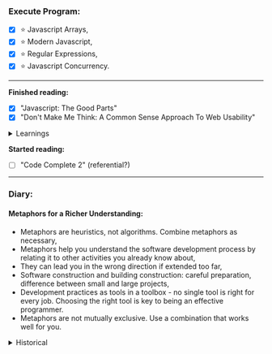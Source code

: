 ### Execute Program:

- [x] :star: Javascript Arrays,
- [x] :star: Modern Javascript,
- [x] :star: Regular Expressions,
- [x] :star: Javascript Concurrency.

---

**Finished reading:**

- [x] "Javascript: The Good Parts"
- [x] "Don't Make Me Think: A Common Sense Approach To Web Usability"

<details>
<summary>Learnings</summary><br>
  
  From _**"Javascript: The Good Parts"**_
  
- Always use scope,
- (Cascades, Memoization, Global Abatement),
- Retrieval can be done with either dot notation, or with square brackets,
- A function always returns a value or if unspecified, it returns undefined,
- Javascript only has array-like objects which are slower than 'real' arrays,
- Inner functions have access to the actual parameters of the outer functions (not copies),
- Or `||` operand can be used to fill in default values for nonexistent data to prevent an undefined error,
- Do not use `for in` as it does not iterate through the properties in order and sometimes pulls in from further up the prototype chain.
---
From _**"Don't Make Me Think"**_

- People make decisions through satisficing,

- People don't read web pages (they scan them),

- Pages should be self-evident. Don't make me think, don't waste my time,

- "Satisfice" (a blend of "**Satis**fy" and "Suff**ice**") is the idea of choosing the first reasonable option instead of the best possible option.

---

</details>

**Started reading:**

- [ ] "Code Complete 2" (referential?)
---
### Diary:

#### Metaphors for a Richer Understanding:

- Metaphors are heuristics, not algorithms. Combine metaphors as necessary,
- Metaphors help you understand the software development process by relating it to other activities you already know about,
- They can lead you in the wrong direction if extended too far,
- Software construction and building construction: careful preparation, difference between small and large projects,
- Development practices as tools in a toolbox - no single tool is right for every job. Choosing the right tool is key to being an effective programmer.
- Metaphors are not mutually exclusive. Use a combination that works well for you.

<details>
<summary>Historical</summary>

#### Javascript Iterables

<details>
  <summary> Class approach </summary>
  
```js
class NumberIterator {
  constructor() {
    this.value = 0;
  }
  
  next() {
    if (this.value < 3) {
      const value = this.value;
      this.value += 1;
      return {value, done: false};
    } else {
      return {value: undefined, done: true};
    }
  }
}

class NumbersBelowThree {
[Symbol.iterator]() {
return new NumberIterator();
}
}

const numbers = [];
for (const n of new NumbersBelowThree()) {
numbers.push(n);
}
numbers;

````

</details>
<details>
  <summary>Object approach</summary>

```js
const numbersBelowThree = {
  [Symbol.iterator]: () => makeIterator()
};

function makeIterator() {
  let currentValue = 0;

  return {
    next() {
      const value = currentValue;
      currentValue += 1;

      if (value < 3) {
        return {value, done: false};
      } else {
        return {value: undefined, done: true};
      }
    }
  };
}

const numbers = [];
for (const n of numbersBelowThree) {
  numbers.push(n);
}
numbers;
````

</details>

---

In some regex systems, `/.{,5}/` means "at most five characters". That's not true in JS which interprets it as a literal string.

```js
/^.{,5}$/.test(".{,5}"); // true
```

---

Found out that there are two functions to check if something is NaN.<br>

```js
Number.isNan(x); // good
isNan(x); // bad
```

---

Learned shorthand destructuring and .bind method

```js
const user = { name: "Amir" };
const userName = () => {
	return this.name;
};
userName.bind(user);
userNameBound(); //'Amir'
```

---

Wild idea: Separate javascript file for appending classes to avoid html clutter.

Destructuring can be written as either (for nested objects)

```js
const name = user.cat.name;
```

or

```js
const {
	cat: { name },
} = user;
```

---

**Sets**:

A set's size reflects the number of unique values that it holds. Duplicates passed to the constructor or added with .add don't contribute to the size.
An array's method `.includes` slows down as an array gets longer, a set's method `.has` mostly fixes this problem.

```js
const names = new Set(["Amir", "Betty", "Amir"]);
//methods
names.add("Jim");
names.delete("Jim");
names.clear();
names.has(name);
names.size;
//convert to array with
Array.from(names.values());
```

---

Learned about testing and the TDD process.

---

**Accessor properties stack error**

```js
class User {
	set name(newName) {
		this.name = newName;
	}
}

const amir = new User();
amir.name = "Amir";
```

The setter tried to do `this.name = newName`, which called the setter again, which did `this.name = newName` again until we hit the maximum stack size, which causes the JavaScript runtime to error.

---

**Computed Properties in classes**

When the class is being constructed, the virtual machine evaluates the string to get the method or accessor name. After the class is defined, those names won't change.

```
</details>
```
